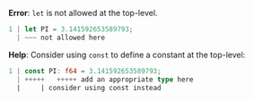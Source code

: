 **Error**: `let` is not allowed at the top-level.

```rust
1 | let PI = 3.141592653589793;
  | ~~~ not allowed here
```

**Help**: Consider using `const` to define a constant at the top-level:

```rust
1 | const PI: f64 = 3.141592653589793;
  | +++++   +++++ add an appropriate type here
  |     | consider using const instead
```

